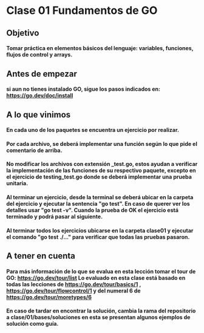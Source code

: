 # Clase 01 Fundamentos de GO

## Objetivo
#### Tomar práctica en elementos básicos del lenguaje: variables, funciones, flujos de control y arrays.

## Antes de empezar
#### si aun no tienes instalado GO, sigue los pasos indicados en: https://go.dev/doc/install

## A lo que vinimos

#### En cada uno de los paquetes se encuentra un ejercicio por realizar.
#### Por cada archivo, se deberá implementar una función según lo que pide el comentario de arriba.

#### No modificar los archivos con extensión _test.go, estos ayudan a verificar la implementación de las funciones de su respectivo paquete, excepto en el ejercicio de testing_test.go donde se deberá implementar una prueba unitaria. 

#### Al terminar un ejercicio, desde la terminal se deberá ubicar en la carpeta del ejercicio y ejecutar la sentencia "go test". En caso de querer ver los detalles usar "go test -v". Cuando la prueba de OK el ejercicio está terminado y podrá pasar al siguiente.

#### Al terminar todos los ejercicios ubicarse en la carpeta clase01 y ejecutar el comando "go test ./..." para verificar que todas las pruebas pasaron.

## A tener en cuenta

#### Para más información de lo que se evalua en esta lección tomar el tour de GO: https://go.dev/tour/list Lo evaluado en esta clase está basado en todas las lecciones de https://go.dev/tour/basics/1 , https://go.dev/tour/flowcontrol/1 y del numeral 6 de https://go.dev/tour/moretypes/6

#### En caso de tardar en encontrar la solución, cambia la rama del repositorio a clase/01/bases/soluciones en esta se presentan algunos ejemplos de solución como guía.
